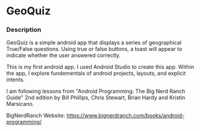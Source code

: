 # GeoQuiz
### Description

GeoQuiz is a simple android app that displays a series of geographical True/False questions. Using true or false buttons, a toast will appear to indicate whether the user answered correctly.

This is my first android app. I used Android Studio to create this app. Within the app, I explore fundementals of android projects, layouts, and explicit intents. 

I am following lessons from "Android Programming: The Big Nerd Ranch Guide" 2nd edition by Bill Phillips, Chris Stewart, Brian Hardy and Kristin Marsicano. 

BigNerdRanch Website: https://www.bignerdranch.com/books/android-programming/
